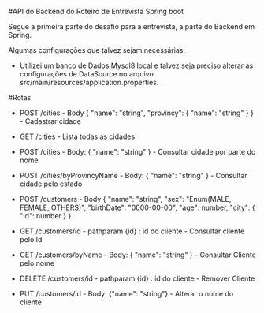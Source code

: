 #API do Backend do Roteiro de Entrevista Spring boot

Segue a primeira parte do desafio para a entrevista, a parte do Backend em Spring.

Algumas configurações que talvez sejam necessárias:
* Utilizei um banco de Dados Mysql8 local e talvez seja preciso alterar as configurações de DataSource no arquivo src/main/resources/application.properties.

#Rotas

* POST /cities - Body { "name": "string", "provincy": { "name": "string" } } - Cadastrar cidade
* GET /cities - Lista todas as cidades
* POST /cities - Body: { "name": "string" } - Consultar cidade por parte do nome
* POST /cities/byProvincyName - Body: { "name": "string" } - Consultar cidade pelo estado

* POST /customers - Body { "name": "string", "sex": "Enum(MALE, FEMALE, OTHERS)", "birthDate": "0000-00-00", "age": number, "city": { "id": number } }
* GET /customers/id - pathparam {id} : id do cliente - Consultar cliente pelo Id
* GET /customers/byName - Body: { "name": "string" } - Consultar Cliente pelo nome
* DELETE /customers/id - pathparam {id} : id do cliente - Remover Cliente 
* PUT /customers/id - Body: {"name": "string"} - Alterar o nome do cliente
